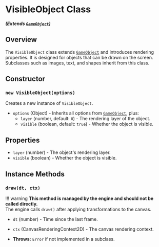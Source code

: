 # VisibleObject Class  
**_(Extends [`GameObject`](GameObject.md))_**

## Overview

The `VisibleObject` class extends [`GameObject`](GameObject.md) and introduces rendering properties. It is designed for objects that can be drawn on the screen. Subclasses such as images, text, and shapes inherit from this class.

## Constructor

### `new VisibleObject(options)`

Creates a new instance of `VisibleObject`.

- `options` (Object) - Inherits all options from [`GameObject`](GameObject.md), plus:
  - `layer` (number, default: `0`) - The rendering layer of the object.
  - `visible` (boolean, default: `true`) - Whether the object is visible.

## Properties

- `layer` (number) - The object's rendering layer.
- `visible` (boolean) - Whether the object is visible.

## Instance Methods

### `draw(dt, ctx)`

!!! warning
    **This method is managed by the engine and should not be called directly.**  
    The engine calls `draw()` after applying transformations to the canvas.

- `dt` (number) - Time since the last frame.
- `ctx` (CanvasRenderingContext2D) - The canvas rendering context.

- **Throws:** `Error` if not implemented in a subclass.